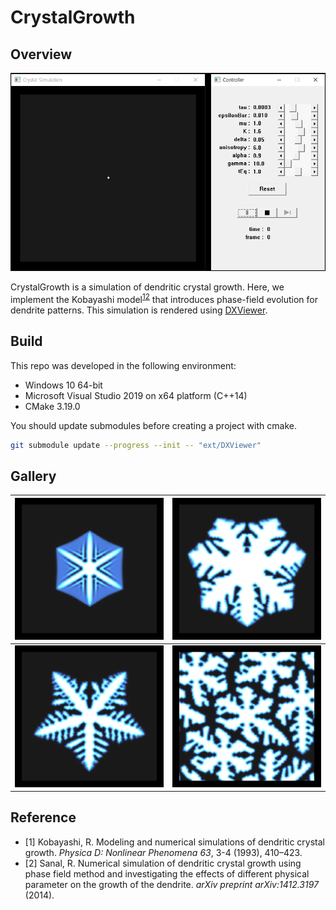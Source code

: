 # CrystalGrowth
## Overview
![demo](docs/images/demo.gif)

CrystalGrowth is a simulation of dendritic crystal growth. Here, we implement the Kobayashi model<sup>[1](#footnote_1)</sup><sup>[2](#footnote_2)</sup> that introduces phase-field evolution for dendrite patterns. This simulation is rendered using <A href="https://github.com/frostsim/DXViewer">DXViewer</A>.

## Build
This repo was developed in the following environment:
* Windows 10 64-bit
* Microsoft Visual Studio 2019 on x64 platform (C++14)
* CMake 3.19.0

You should update submodules before creating a project with cmake.

```bash
git submodule update --progress --init -- "ext/DXViewer"
```

## Gallery
![gallery1](docs/images/gallery1.jpg)|![gallery2](docs/images/gallery2.jpg)
:---:|:---:
![gallery3](docs/images/gallery3.jpg)|![gallery4](docs/images/gallery4.jpg)

## Reference
* <a name="footnote_1">[1]</a> Kobayashi, R. Modeling and numerical simulations of dendritic crystal growth. _Physica D: Nonlinear Phenomena 63_, 3-4 (1993), 410–423.
* <a name="footnote_2">[2]</a> Sanal, R. Numerical simulation of dendritic crystal growth using phase field method and investigating the effects of different physical parameter on the growth of the dendrite. _arXiv preprint arXiv:1412.3197_ (2014).

